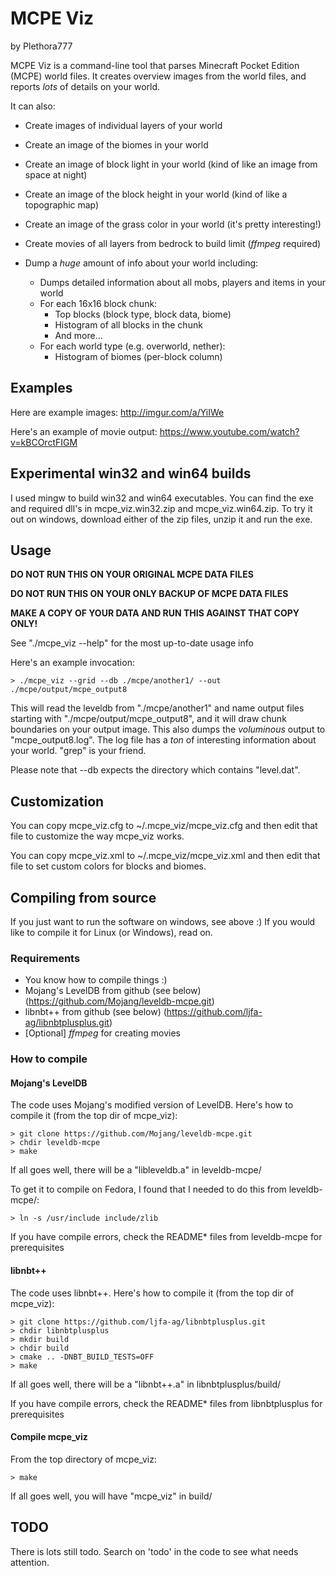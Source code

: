 # MCPE Viz
by Plethora777

MCPE Viz is a command-line tool that parses Minecraft Pocket Edition (MCPE) world files.  It creates overview images from the world files, and reports *lots* of details on your world.

It can also:

* Create images of individual layers of your world

* Create an image of the biomes in your world

* Create an image of block light in your world (kind of like an image from space at night)

* Create an image of the block height in your world (kind of like a topographic map)

* Create an image of the grass color in your world (it's pretty interesting!)

* Create movies of all layers from bedrock to build limit (*ffmpeg* required)
  
* Dump a *huge* amount of info about your world including:
  * Dumps detailed information about all mobs, players and items in your world
  * For each 16x16 block chunk:
    * Top blocks (block type, block data, biome)
    * Histogram of all blocks in the chunk
    * And more...
  * For each world type (e.g. overworld, nether):
    * Histogram of biomes (per-block column)


## Examples

Here are example images: http://imgur.com/a/YiIWe

Here's an example of movie output: https://www.youtube.com/watch?v=kBCOrctFIGM


## Experimental win32 and win64 builds

I used mingw to build win32 and win64 executables.  You can find the exe and required dll's in mcpe_viz.win32.zip and mcpe_viz.win64.zip.  To try it out on windows, download either of the zip files, unzip it and run the exe.


## Usage

**DO NOT RUN THIS ON YOUR ORIGINAL MCPE DATA FILES**

**DO NOT RUN THIS ON YOUR ONLY BACKUP OF MCPE DATA FILES**

**MAKE A COPY OF YOUR DATA AND RUN THIS AGAINST THAT COPY ONLY!**

See "./mcpe_viz --help" for the most up-to-date usage info

Here's an example invocation:

```
> ./mcpe_viz --grid --db ./mcpe/another1/ --out ./mcpe/output/mcpe_output8
```

This will read the leveldb from "./mcpe/another1" and name output files starting with "./mcpe/output/mcpe_output8", and it will draw chunk boundaries on your output image.  This also dumps the *voluminous* output to "mcpe_output8.log".  The log file has a *ton* of interesting information about your world.  "grep" is your friend.

Please note that --db expects the directory which contains "level.dat".


## Customization

You can copy mcpe_viz.cfg to ~/.mcpe_viz/mcpe_viz.cfg and then edit that file to customize the way mcpe_viz works.

You can copy mcpe_viz.xml to ~/.mcpe_viz/mcpe_viz.xml and then edit that file to set custom colors for blocks and biomes.


## Compiling from source

If you just want to run the software on windows, see above :)  If you would like to compile it for Linux (or Windows), read on.

### Requirements

* You know how to compile things :)
* Mojang's LevelDB from github (see below) (https://github.com/Mojang/leveldb-mcpe.git)
* libnbt++ from github (see below) (https://github.com/ljfa-ag/libnbtplusplus.git)
* [Optional] *ffmpeg* for creating movies


### How to compile

#### Mojang's LevelDB

The code uses Mojang's modified version of LevelDB.  Here's how to compile it (from the top dir of mcpe_viz):

```
> git clone https://github.com/Mojang/leveldb-mcpe.git
> chdir leveldb-mcpe
> make
```

If all goes well, there will be a "libleveldb.a" in leveldb-mcpe/

To get it to compile on Fedora, I found that I needed to do this from leveldb-mcpe/:

```
> ln -s /usr/include include/zlib
```

If you have compile errors, check the README* files from leveldb-mcpe for prerequisites

#### libnbt++

The code uses libnbt++.  Here's how to compile it (from the top dir of mcpe_viz):

```
> git clone https://github.com/ljfa-ag/libnbtplusplus.git
> chdir libnbtplusplus
> mkdir build
> chdir build
> cmake .. -DNBT_BUILD_TESTS=OFF
> make
```

If all goes well, there will be a "libnbt++.a" in libnbtplusplus/build/

If you have compile errors, check the README* files from libnbtplusplus for prerequisites

#### Compile mcpe_viz

From the top directory of mcpe_viz:

```
> make
```

If all goes well, you will have "mcpe_viz" in build/


## TODO

There is lots still todo.  Search on 'todo' in the code to see what needs attention.
